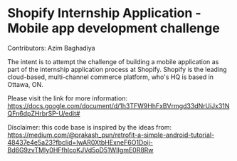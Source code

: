 # Shopify Internship Application - Mobile app development challenge

Contributors: Azim Baghadiya

The intent is to attempt the challenge of building a mobile application as part of the internship application process at Shopify. Shopify is the leading cloud-based, multi-channel commerce platform, who's HQ is based in Ottawa, ON.

Please visit the link for more information:
https://docs.google.com/document/d/1h3TFW9HhFxBVrmgd33dNrUiJx31NQFn6dpZHrbrSP-U/edit#

Disclaimer: this code base is inspired by the ideas from:
https://medium.com/@prakash_pun/retrofit-a-simple-android-tutorial-48437e4e5a23?fbclid=IwAR0XtbHExneF6O1Doij-Bd6G9zvTMIy0HFfhlcoKJVd5oD51WIIgmE0R8Rw
